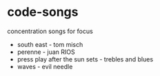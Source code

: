 # code-songs
concentration songs for focus

* south east - tom misch
* perenne - juan RIOS
* press play after the sun sets - trebles and blues
* waves - evil needle
